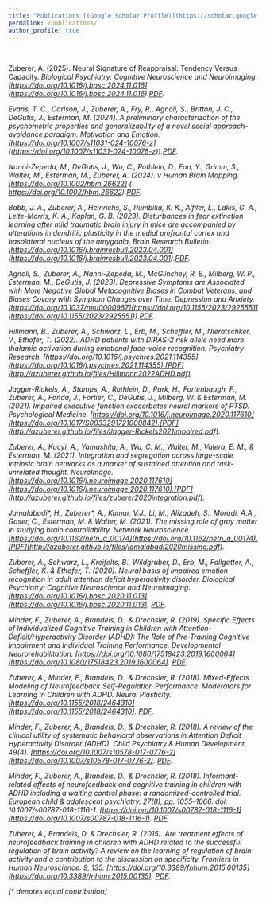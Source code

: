 ```yaml
---
title: "Publications [(Google Scholar Profile)](https://scholar.google.com/citations?user=b1cBJ1EAAAAJ)"
permalink: /publications/
author_profile: true
---
```

<br>

Zuberer, A. (2025). Neural Signature of Reappraisal: Tendency Versus Capacity. <i>Biological Psychiatry: Cognitive Neuroscience and Neuroimaging.<i>
[https://doi.org/10.1016/j.bpsc.2024.11.016]
(https://doi.org/10.1016/j.bpsc.2024.11.016).[PDF](http://azuberer.github.io/files/ZubererNeural2025.pdf).


Evans, T. C., Carlson, J., Zuberer, A., Fry, R., Agnoli, S., Britton, J. C., DeGutis, J., Esterman, M. (2024). A preliminary characterization of the psychometric properties and generalizability of a novel social approach-avoidance paradigm. <i>Motivation and Emotion<i>.
[https://doi.org/10.1007/s11031-024-10076-z]
((https://doi.org/10.1007/s11031-024-10076-z)).[PDF](http://azuberer.github.io/files/EvansPreliminary2024.pdf).

Nanni-Zepeda, M., DeGutis, J., Wu, C., Rothlein, D., Fan, Y., Grimm, S., Walter, M., Esterman, M., Zuberer, A. (2024). v <i>Human Brain Mapping.<i>
[https://doi.org/10.1002/hbm.26622]
( https://doi.org/10.1002/hbm.26622).[PDF](http://azuberer.github.io/files/NanniNeural2024.pdf).

Babb, J. A., Zuberer, A., Heinrichs, S., Rumbika, K. K., Alfiler, L., Lakis, G. A., Leite-Morris, K. A., Kaplan, G. B. (2023). Disturbances in fear extinction learning after mild traumatic brain injury in mice are accompanied by alterations in dendritic plasticity in the medial prefrontal cortex and basolateral nucleus of the amygdala. Brain <i>Research Bulletin.<i>
[https://doi.org/10.1016/j.brainresbull.2023.04.001]
(https://doi.org/10.1016/j.brainresbull.2023.04.001).[PDF](http://azuberer.github.io/files/BabbDisturbances2023.pdf).


Agnoli, S., Zuberer, A., Nanni-Zepeda, M., McGlinchey, R. E., Milberg, W. P., Esterman, M., DeGutis, J. (2023). Depressive Symptoms are Associated with More Negative Global Metacognitive Biases in Combat Veterans, and Biases Covary with Symptom Changes over Time. <i>Depression and Anxiety.<i> [https://doi.org/10.1037/neu0000967](https://doi.org/10.1155/2023/2925551]
(https://doi.org/10.1155/2023/2925551)).[PDF](http://azuberer.github.io/files/AgnoliDepressive2023.pdf).


Hillmann, B., Zuberer, A., Schwarz, L., Erb, M., Scheffler, M., Nieratschker, V., Ethofer, T. (2022). ADHD patients with DIRAS-2 risk allele need more thalamic activation during emotional face-voice recognition. <i>Psychiatry Research.<i> [https://doi.org/10.1016/j.psychres.2021.114355](https://doi.org/10.1016/j.psychres.2021.114355).[PDF](http://azuberer.github.io/files/Hillmann2022ADHD.pdf).


Jagger-Rickels, A., Stumps, A., Rothlein, D., Park, H., Fortenbaugh, F., Zuberer, A., Fonda, J., Fortier, C., DeGutis, J., Milberg, W. & Esterman, M. (2021). Impaired executive function exacerbates neural markers of PTSD. <i>Psychological Medicine.</i> [https://doi.org/10.1016/j.neuroimage.2020.117610](https://doi.org/10.1017/S0033291721000842).[PDF](http://azuberer.github.io/files/Jagger-Rickels2021Impaired.pdf). 


Zuberer, A., Kucyi, A., Yamashita, A., Wu, C. M., Walter, M., Valera, E. M., & Esterman, M. (2021). Integration and segregation across large-scale intrinsic brain networks as a marker of sustained attention and task-unrelated thought. <i>NeuroImage.</i> [https://doi.org/10.1016/j.neuroimage.2020.117610](https://doi.org/10.1016/j.neuroimage.2020.117610).[PDF](http://azuberer.github.io/files/zuberer2020integration.pdf). 

Jamalabadi\*, H., Zuberer\*, A., Kumar, V.J., Li, M., Alizadeh, S., Moradi, A.A., Gaser, C., Esterman, M. & Walter, M. (2021). The missing role of gray matter in studying brain controllability. <i>Network Neuroscience.</i> [https://doi.org/10.1162/netn_a_00174](https://doi.org/10.1162/netn_a_00174).[PDF](http://azuberer.github.io/files/jamalabadi2020missing.pdf). 

Zuberer, A., Schwarz, L., Kreifelts, B., Wildgruber, D., Erb, M., Fallgatter, A., Scheffler, K. & Ethofer, T. (2020). Neural basis of impaired emotion recognition in adult attention deficit hyperactivity disorder. <i>Biological Psychiatry: Cognitive Neuroscience and Neuroimaging.</i> [https://doi.org/10.1016/j.bpsc.2020.11.013](https://doi.org/10.1016/j.bpsc.2020.11.013). [PDF](http://azuberer.github.io/files/zuberer2020neural.pdf).

Minder, F., Zuberer, A., Brandeis, D., & Drechsler, R. (2019). Specific Effects of Individualized Cognitive Training in Children with Attention-Deficit/Hyperactivity Disorder (ADHD): The Role of Pre-Training Cognitive Impairment and Individual Training Performance. <i>Developmental Neurorehabilitation.</i> [https://doi.org/10.1080/17518423.2019.1600064](https://doi.org/10.1080/17518423.2019.1600064). [PDF](http://azuberer.github.io/files/minder2019specific.pdf).


Zuberer, A., Minder, F., Brandeis, D., & Drechsler, R. (2018). Mixed-Effects Modeling of Neurofeedback Self-Regulation Performance: Moderators for Learning in Children with ADHD. <i>Neural Plasticity</i>. [https://doi.org/10.1155/2018/2464310](https://doi.org/10.1155/2018/2464310). [PDF](http://azuberer.github.io/files/zuberer2018mixed.pdf).

Minder, F., Zuberer, A., Brandeis, D., & Drechsler, R. (2018). A review of the clinical utility of systematic behavioral observations in Attention Deficit Hyperactivity Disorder (ADHD). <i>Child Psychiatry & Human Development</i>. 49(4). [https://doi.org/10.1007/s10578-017-0776-2](https://doi.org/10.1007/s10578-017-0776-2). [PDF](http://azuberer.github.io/files/minder2018review.pdf).

Minder, F., Zuberer, A., Brandeis, D., & Drechsler, R. (2018). Informant-related effects of neurofeedback and cognitive training in children with ADHD including a waiting control phase: a randomized-controlled trial. <i>European child & adolescent psychiatry</i>. 27(8), pp. 1055–1066. doi: 10.1007/s00787-018-1116-1. [https://doi.org/10.1007/s00787-018-1116-1](https://doi.org/10.1007/s00787-018-1116-1). [PDF](http://azuberer.github.io/files/minder2018informant.pdf).


Zuberer, A., Brandeis, D. & Drechsler, R. (2015). Are treatment effects of neurofeedback training in children with ADHD related to the successful regulation of brain activity? A review on the learning of regulation of brain activity and a contribution to the discussion on specificity. <i>Frontiers in Human Neuroscience</i>. 9, 135. [https://doi.org/10.3389/fnhum.2015.00135](https://doi.org/10.3389/fnhum.2015.00135). [PDF](http://azuberer.github.io/files/zuberer2015treatment.pdf).



[\* denotes equal contribution]
